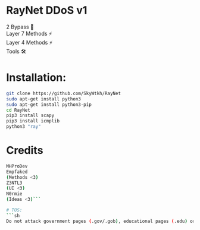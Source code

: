# RayNet DDoS v1
2 Bypass 🐐<br>Layer 7 Methods ⚡<br>Layer 4 Methods ⚡<br>Tools 🛠️<br>

# Installation:
```sh
git clone https://github.com/SkyWtkh/RayNet
sudo apt-get install python3
sudo apt-get install python3-pip
cd RayNet
pip3 install scapy
pip3 install icmplib
python3 "ray"
```
# Credits
```sh
MHProDev
Empfaked
(Methods <3)
Z3NTL3
(UI <3)
N0rmie
(Ideas <3)```

# TOS:
```sh
Do not attack government pages (.gov/.gob), educational pages (.edu) or the United States Department of Defense (.mil), the creator is not responsible for the damage caused by the attacks. remember: you are responsible for the attacks since this tool was created for educational purposes
```
